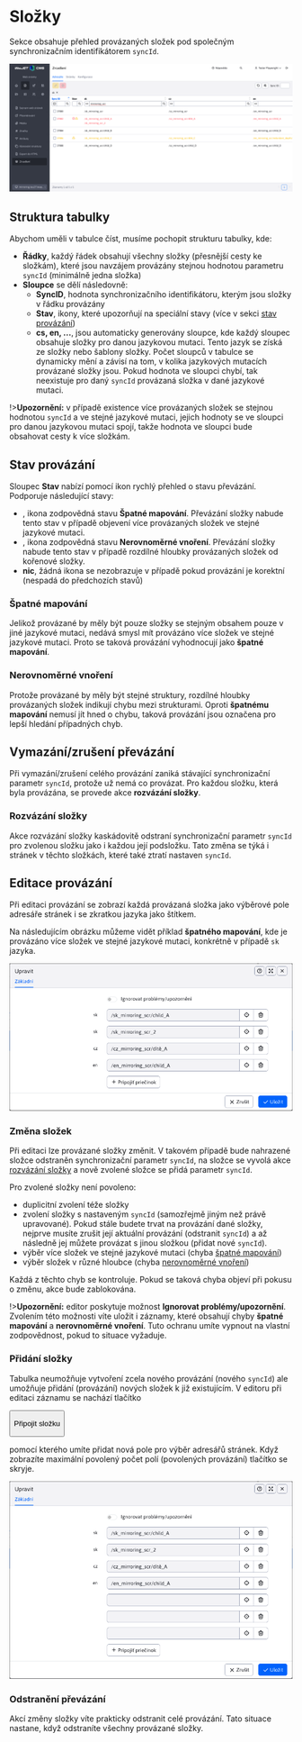 # Složky

Sekce obsahuje přehled provázaných složek pod společným synchronizačním identifikátorem `syncId`.

![](groups_datatable.png)

## Struktura tabulky

Abychom uměli v tabulce číst, musíme pochopit strukturu tabulky, kde:
- **Řádky**, každý řádek obsahují všechny složky (přesnější cesty ke složkám), které jsou navzájem provázány stejnou hodnotou parametru `syncId` (minimálně jedna složka)
- **Sloupce** se dělí následovně:
  - **SyncID**, hodnota synchronizačního identifikátoru, kterým jsou složky v řádku provázány
  - **Stav**, ikony, které upozorňují na speciální stavy (více v sekci [stav provázání](./groups#stav-provázání))
  - **cs, en, ...**, jsou automaticky generovány sloupce, kde každý sloupec obsahuje složky pro danou jazykovou mutaci. Tento jazyk se získá ze složky nebo šablony složky. Počet sloupců v tabulce se dynamicky mění a závisí na tom, v kolika jazykových mutacích provázané složky jsou. Pokud hodnota ve sloupci chybí, tak neexistuje pro daný `syncId` provázaná složka v dané jazykové mutaci.

!>**Upozornění:** v případě existence více provázaných složek se stejnou hodnotou `syncId` a ve stejné jazykové mutaci, jejich hodnoty se ve sloupci pro danou jazykovou mutaci spojí, takže hodnota ve sloupci bude obsahovat cesty k více složkám.

## Stav provázání

Sloupec **Stav** nabízí pomocí ikon rychlý přehled o stavu převázání. Podporuje následující stavy:
- <i class="ti ti-exclamation-circle" style="color: #ff4b58;" ></i>, ikona zodpovědná stavu **Špatné mapování**. Převázání složky nabude tento stav v případě objevení více provázaných složek ve stejné jazykové mutaci.
- <i class="ti ti-alert-triangle" style="color: #fabd00;" ></i>, ikona zodpovědná stavu **Nerovnoměrné vnoření**. Převázání složky nabude tento stav v případě rozdílné hloubky provázaných složek od kořenové složky.
- **nic**, žádná ikona se nezobrazuje v případě pokud provázání je korektní (nespadá do předchozích stavů)

### Špatné mapování

Jelikož provázané by měly být pouze složky se stejným obsahem pouze v jiné jazykové mutaci, nedává smysl mít provázáno více složek ve stejné jazykové mutaci. Proto se taková provázání vyhodnocují jako **špatné mapování**.

### Nerovnoměrné vnoření

Protože provázané by měly být stejné struktury, rozdílné hloubky provázaných složek indikují chybu mezi strukturami. Oproti **špatnému mapování** nemusí jít hned o chybu, taková provázání jsou označena pro lepší hledání případných chyb.

## Vymazání/zrušení převázání

Při vymazání/zrušení celého provázání zaniká stávající synchronizační parametr `syncId`, protože už nemá co provázat. Pro každou složku, která byla provázána, se provede akce **rozvázání složky**.

### Rozvázání složky

Akce rozvázání složky kaskádovitě odstraní synchronizační parametr `syncId` pro zvolenou složku jako i každou její podsložku. Tato změna se týká i stránek v těchto složkách, které také ztratí nastaven `syncId`.

## Editace provázání

Při editaci provázání se zobrazí každá provázaná složka jako výběrové pole adresáře stránek i se zkratkou jazyka jako štítkem.

Na následujícím obrázku můžeme vidět příklad **špatného mapování**, kde je provázáno více složek ve stejné jazykové mutaci, konkrétně v případě `sk` jazyka.

![](groups_editor_A.png)

### Změna složek

Při editaci lze provázané složky změnit. V takovém případě bude nahrazené složce odstraněn synchronizační parametr `syncId`, na složce se vyvolá akce [rozvázání složky](./groups#rozvázání-složky) a nově zvolené složce se přidá parametr `syncId`.

Pro zvolené složky není povoleno:
- duplicitní zvolení téže složky
- zvolení složky s nastaveným `syncId` (samozřejmě jiným než právě upravované). Pokud stále budete trvat na provázání dané složky, nejprve musíte zrušit její aktuální provázání (odstranit `syncId`) a až následně jej můžete provázat s jinou složkou (přidat nové `syncId`).
- výběr více složek ve stejné jazykové mutaci (chyba [špatné mapování](./groups#špatné-mapování))
- výběr složek v různé hloubce (chyba [nerovnoměrné vnoření](./groups#nerovnoměrné-vnoření))

Každá z těchto chyb se kontroluje. Pokud se taková chyba objeví při pokusu o změnu, akce bude zablokována.

!>**Upozornění:** editor poskytuje možnost **Ignorovat problémy/upozornění**. Zvolením této možnosti víte uložit i záznamy, které obsahují chyby **špatné mapování** a **nerovnoměrné vnoření**. Tuto ochranu umíte vypnout na vlastní zodpovědnost, pokud to situace vyžaduje.

### Přidání složky

Tabulka neumožňuje vytvoření zcela nového provázání (nového `syncId`) ale umožňuje přidání (provázání) nových složek k již existujícím. V editoru při editaci záznamu se nachází tlačítko

<button id="add-sync-btn" class="btn btn-outline-secondary" onclick="showNewSelector(groupsMirroringTable)">
  <i class="ti ti-plus" ></i>

  <span> Připojit složku </span>
</button>

pomocí kterého umíte přidat nová pole pro výběr adresářů stránek. Když zobrazíte maximální povolený počet polí (povolených provázání) tlačítko se skryje.

![](groups_editor_B.png)

### Odstranění převázání

Akcí změny složky víte prakticky odstranit celé provázání. Tato situace nastane, když odstraníte všechny provázané složky.
